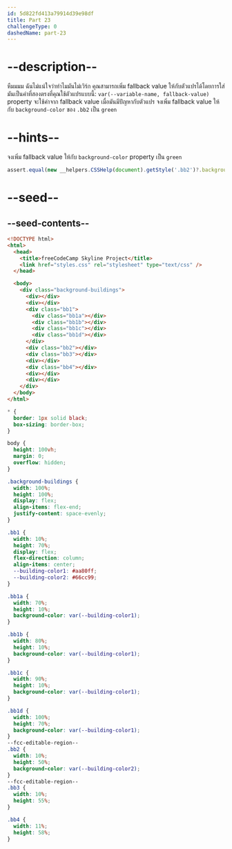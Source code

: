 ```yaml
---
id: 5d822fd413a79914d39e98df
title: Part 23
challengeType: 0
dashedName: part-23
---
```


# --description--

หืมมมม ฉันไม่แน่ใจว่าทำไมมันไม่เวิร์ก
คุณสามารถเพิ่ม fallback value ให้กับตัวแปรได้โดยการใส่มันเป็นค่าที่สองตรงที่คุณใช้ตัวแปรแบบนี้: `var(--variable-name, fallback-value)`
property จะใช้ค่าจาก fallback value เมื่อมันมีปัญหากับตัวแปร
จงเพิ่ม fallback value ให้กับ `background-color` ของ `.bb2` เป็น `green`

# --hints--

จงเพิ่ม fallback value ให้กับ `background-color` property เป็น `green`

```js
assert.equal(new __helpers.CSSHelp(document).getStyle('.bb2')?.backgroundColor.trim(), 'var(--building-color2, green)');
```

# --seed--

## --seed-contents--

```html
<!DOCTYPE html>
<html>    
  <head>
    <title>freeCodeCamp Skyline Project</title>
    <link href="styles.css" rel="stylesheet" type="text/css" />   
  </head>

  <body>
    <div class="background-buildings">
      <div></div>
      <div></div>
      <div class="bb1">
        <div class="bb1a"></div>
        <div class="bb1b"></div>
        <div class="bb1c"></div>
        <div class="bb1d"></div>
      </div>
      <div class="bb2"></div>
      <div class="bb3"></div>
      <div></div>
      <div class="bb4"></div>
      <div></div>
      <div></div>
    </div>
  </body>
</html>
```

```css
* {
  border: 1px solid black;
  box-sizing: border-box;
}

body {
  height: 100vh;
  margin: 0;
  overflow: hidden;
}

.background-buildings {
  width: 100%;
  height: 100%;
  display: flex;
  align-items: flex-end;
  justify-content: space-evenly;
}

.bb1 {
  width: 10%;
  height: 70%;
  display: flex;
  flex-direction: column;
  align-items: center;
  --building-color1: #aa80ff;
  --building-color2: #66cc99;
}

.bb1a {
  width: 70%;
  height: 10%;
  background-color: var(--building-color1);
}

.bb1b {
  width: 80%;
  height: 10%;
  background-color: var(--building-color1);
}

.bb1c {
  width: 90%;
  height: 10%;
  background-color: var(--building-color1);
}

.bb1d {
  width: 100%;
  height: 70%;
  background-color: var(--building-color1);
}
--fcc-editable-region--
.bb2 {
  width: 10%;
  height: 50%;
  background-color: var(--building-color2);
}
--fcc-editable-region--
.bb3 {
  width: 10%;
  height: 55%;
}

.bb4 {
  width: 11%;
  height: 58%;
}
    
```
